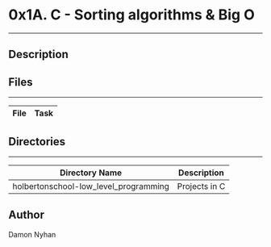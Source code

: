 # 0x1A. C - Sorting algorithms & Big O
---
## Description

## Files
---
File|Task
---|---

## Directories
---
Directory Name | Description
---|---
holbertonschool-low_level_programming | Projects in C

## Author
Damon Nyhan